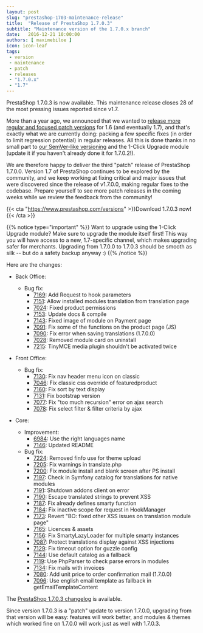 ```yaml
---
layout: post
slug: "prestashop-1703-maintenance-release"
title:  "Release of PrestaShop 1.7.0.3"
subtitle: "Maintenance version of the 1.7.0.x branch"
date:   2016-12-21 10:00:00
authors: [ maximebiloe ]
icon: icon-leaf
tags:
 - version
 - maintenance
 - patch
 - releases
 - "1.7.0.x"
 - "1.7"
---
```


PrestaShop 1.7.0.3 is now available. This maintenance release closes 28 of the most pressing issues reported since v1.7.

More than a year ago, we announced that we wanted to [release more regular and focused patch versions](http://build.prestashop.com/news/more-focused-patch-versions/) for 1.6 (and eventually 1.7), and that's exactly what we are currently doing: packing a few specific fixes (in order to limit regression potential) in regular releases. All this is done thanks in no small part to [our SemVer-like versioning](http://build.prestashop.com/news/a-more-semantic-versioning-scheme/) and the 1-Click Upgrade module (update it if you haven't already done it for 1.7.0.2!).

We are therefore happy to deliver the third "patch" release of PrestaShop 1.7.0.0. Version 1.7 of PrestaShop continues to be explored by the community, and we keep working at fixing critical and major issues that were discovered since the release of v1.7.0.0, making regular fixes to the codebase. Prepare yourself to see more patch releases in the coming weeks while we review the feedback from the community!

{{< cta "https://www.prestashop.com/versions" >}}Download 1.7.0.3 now!{{< /cta >}}

{{% notice type="important" %}}
Want to upgrade using the 1-Click Upgrade module? Make sure to upgrade the module itself first! This way you will have access to a new, 1.7-specific channel, which makes upgrading safer for merchants. Upgrading from 1.7.0.0 to 1.7.0.3 should be smooth as silk -- but do a safety backup anyway :)
{{% /notice %}}

Here are the changes:

  - Back Office:
    - Bug fix:
      - [7169](https://github.com/PrestaShop/PrestaShop/pull/7169): Add Request to hook parameters
      - [7151](https://github.com/PrestaShop/PrestaShop/pull/7151): Allow installed modules translation from translation page
      - [7024](https://github.com/PrestaShop/PrestaShop/pull/7024): Fixed product permissions
      - [7153](https://github.com/PrestaShop/PrestaShop/pull/7153): Update docs & compile
      - [7143](https://github.com/PrestaShop/PrestaShop/pull/7143): Fixed image of module on Payment page
      - [7091](https://github.com/PrestaShop/PrestaShop/pull/7091): Fix some of the functions on the product page (JS)
      - [7090](https://github.com/PrestaShop/PrestaShop/pull/7090): Fix error when saving translations (1.7.0.0)
      - [7028](https://github.com/PrestaShop/PrestaShop/pull/7028): Removed module card on uninstall
      - [7215](https://github.com/PrestaShop/PrestaShop/pull/7215): TinyMCE media plugin shouldn't be activated twice

  - Front Office:
    - Bug fix:
      - [7130](https://github.com/PrestaShop/PrestaShop/pull/7130): Fix nav header menu icon on classic
      - [7046](https://github.com/PrestaShop/PrestaShop/pull/7046): Fix classic css override of featuredproduct
      - [7160](https://github.com/PrestaShop/PrestaShop/pull/7160): Fix sort by text display
      - [7131](https://github.com/PrestaShop/PrestaShop/pull/7131): Fix bootstrap version
      - [7077](https://github.com/PrestaShop/PrestaShop/pull/7077): Fix "too much recursion" error on ajax search
      - [7078](https://github.com/PrestaShop/PrestaShop/pull/7078): Fix select filter & filter criteria by ajax

  - Core:
    - Improvement:
      - [6984](https://github.com/PrestaShop/PrestaShop/pull/6984): Use the right languages name
      - [7146](https://github.com/PrestaShop/PrestaShop/pull/7146): Updated README
    - Bug fix:
      - [7224](https://github.com/PrestaShop/PrestaShop/pull/7224): Removed finfo use for theme upload
      - [7205](https://github.com/PrestaShop/PrestaShop/pull/7205): Fix warnings in translate.php
      - [7200](https://github.com/PrestaShop/PrestaShop/pull/7200): Fix module install and blank screen after PS install
      - [7197](https://github.com/PrestaShop/PrestaShop/pull/7197): Check in Symfony catalog for translations for native modules
      - [7191](https://github.com/PrestaShop/PrestaShop/pull/7191): Shutdown addons client on error
      - [7190](https://github.com/PrestaShop/PrestaShop/pull/7190): Escape translated strings to prevent XSS
      - [7187](https://github.com/PrestaShop/PrestaShop/pull/7187): Fix already defines smarty function
      - [7184](https://github.com/PrestaShop/PrestaShop/pull/7184): Fix inactive scope for request in HookManager
      - [7173](https://github.com/PrestaShop/PrestaShop/pull/7173): Revert "BO: fixed other XSS issues on translation module page"
      - [7165](https://github.com/PrestaShop/PrestaShop/pull/7165): Licences & assets
      - [7156](https://github.com/PrestaShop/PrestaShop/pull/7156): Fix SmartyLazyLoader for multiple smarty instances
      - [7087](https://github.com/PrestaShop/PrestaShop/pull/7087): Protect translations display against XSS injections
      - [7129](https://github.com/PrestaShop/PrestaShop/pull/7129): Fix timeout option for guzzle config
      - [7144](https://github.com/PrestaShop/PrestaShop/pull/7144): Use default catalog as a fallback
      - [7119](https://github.com/PrestaShop/PrestaShop/pull/7119): Use PhpParser to check parse errors in modules
      - [7134](https://github.com/PrestaShop/PrestaShop/pull/7134): Fix mails with invoices
      - [7080](https://github.com/PrestaShop/PrestaShop/pull/7080): Add unit price to order confirmation mail (1.7.0.0)
      - [7096](https://github.com/PrestaShop/PrestaShop/pull/7096): Use english email template as fallback in getEmailTemplateContent

The [PrestaShop 1.7.0.3 changelog](https://www.prestashop.com/en/developers-versions/changelog/1.7.0.3-stable) is available.

Since version 1.7.0.3 is a "patch" update to version 1.7.0.0, upgrading from that version will be easy: features will work better, and modules & themes which worked fine on 1.7.0.0 will work just as well with 1.7.0.3.
